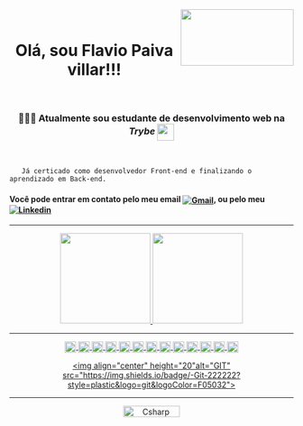 
<div>
 <div height="500" border="10">
  <img width="200" height="100" align='right' src="https://media.giphy.com/media/xT9IgG50Fb7Mi0prBC/giphy.gif" >
 </div>
    <br />
     <h1 align="center">Olá, sou Flavio Paiva villar!!!</h1> 
    <br />
     <h3 align="center"> 🧑🏻‍💻 Atualmente sou estudante de desenvolvimento web na <em><strong>Trybe</strong></em> <img align="center" src=https://blog.betrybe.com/wp-content/uploads/2021/11/51808343.png width="30em"></h3>
    <br />
 
       Já certicado como desenvolvedor Front-end e finalizando o aprendizado em Back-end.

<h4> Você pode entrar em contato pelo meu email <a href = "mailto:flaviopaivavillar@gmail.com"><img align="center" alt="Gmail" src="https://img.shields.io/badge/-Flavio Paiva villar-222222?style=social&logo=Gmail"></a>, ou pelo meu <a href="https://www.linkedin.com/in/flaviopaivavillar/" target="_blank"><img align="center" alt="Linkedin" src="https://img.shields.io/badge/-Flavio Paiva villar-222222?style=social&logo=Linkedin"></a> </h4>


</div>
 
<hr>

<div align="center">
 <a href="https://github.com/FlavioVillar">
  <img height="160em" src="https://github-readme-stats.vercel.app/api/top-langs/?username=FlavioVillar&layout=compact&langs_count=7&theme=dark"/>
  <img height="160em" src="https://github-readme-stats.vercel.app/api?username=FlavioVillar&show_icons=true&theme=dark&include_all_commits=true&count_private=true"/>
</div>


 
<div style="display: inline_block" align="center"> 
  <hr>
   <img align="center" height="20" alt="JavaScript" src="https://img.shields.io/badge/-JavaScript-222222?style=plastic&logo=javascript">  
   
   <img align="center" height="20" alt="TypeScript" src="https://img.shields.io/badge/-TypeScript-222222?style=plastic&logo=typescript"> 

   <img align="center" height="20" alt="HTML"  src="https://img.shields.io/badge/-HTML5-222222?style=plastic&logo=html5">
   
   <img align="center" height="20" alt="CSS"  src="https://img.shields.io/badge/-CSS-222222?style=plastic&logo=css3&logoColor=146EB0">   
  
   <img align="center" height="20" alt="React" src="https://img.shields.io/badge/-React-222222?style=plastic&logo=React"> 
   
   <img align="center" height="20" alt="Redux" src="https://img.shields.io/badge/-Redux-222222?style=plastic&logo=Redux&logoColor=7248B6"> 
 
   <img align="center" height="20" alt="NodeJs" src="https://img.shields.io/badge/-Node.js-222222?style=plastic&logo=node.js&logoColor=339933"> 
  
   <img align="center" height="20" alt="Express" src="https://img.shields.io/badge/-Express-222222?style=plastic&logo=Express"> 
   
   <img align="center" height="20" alt="SQL" src="https://img.shields.io/badge/-SQL-222222?style=plastic&logo=postgresql"> 
   
   <img align="center" height="20" alt="MySQL" src="https://img.shields.io/badge/-MySQL-222222?style=plastic&logo=MySQL">    
   
   <img align="center" height="20" alt="Docker" src="https://img.shields.io/badge/-Docker-222222?style=plastic&logo=Docker"> 

   <img align="center" height="20" alt="Jest" src="https://img.shields.io/badge/-Jest-222222?style=plastic&logo=Jest&logoColor=944058">    
   
   <img align="center" height="20" alt="Mocha" src="https://img.shields.io/badge/-Mocha-222222?style=plastic&logo=Mocha"> 
   
   <img align="center" height="20"alt="GIT" src="https://img.shields.io/badge/-Git-222222?style=plastic&logo=git&logoColor=F05032">   
     
  <hr>
</div> 

 <div style="display: inline_block" align="center"> 
  <img align="center" alt="Csharp" height="20" width="100" src="https://komarev.com/ghpvc/?username=FlavioVillar&color=green" alt="FlavioVillar" /> <br>
 </div> 
</div> 

